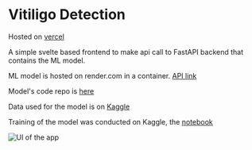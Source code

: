 # Vitiligo Detection

Hosted on [vercel](https://vitiligo-detection.vercel.app/#)

A simple svelte based frontend to make api call to FastAPI backend that contains the ML model.

ML model is hosted on render.com in a container. [API link](https://vitiligo-detector-api.onrender.com/docs)

Model's code repo is [here](https://github.com/kurayami07734/vitiligo-detector-api)

Data used for the model is on [Kaggle](https://www.kaggle.com/datasets/shinynose/vitiligo)

Training of the model was conducted on Kaggle, the [notebook](https://www.kaggle.com/code/shinynose/vitiligo-detection)

![UI of the app](https://github.com/kurayami07734/vitiligo-detection/assets/60501848/9f4fc5d1-8aaa-45fc-9eaa-4d1631130008)
